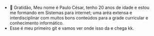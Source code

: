 - 👋 Gratidão, Meu nome é Paulo César, tenho 20 anos de idade e estou me formando em Sistemas para internet; uma aréa extensa e interdisciplinar com muitos bons conteúdos para a grade curricular e conhecimento informático. 
- Esse é meu primeiro git e vamos ver onde isso da e chega kk.
